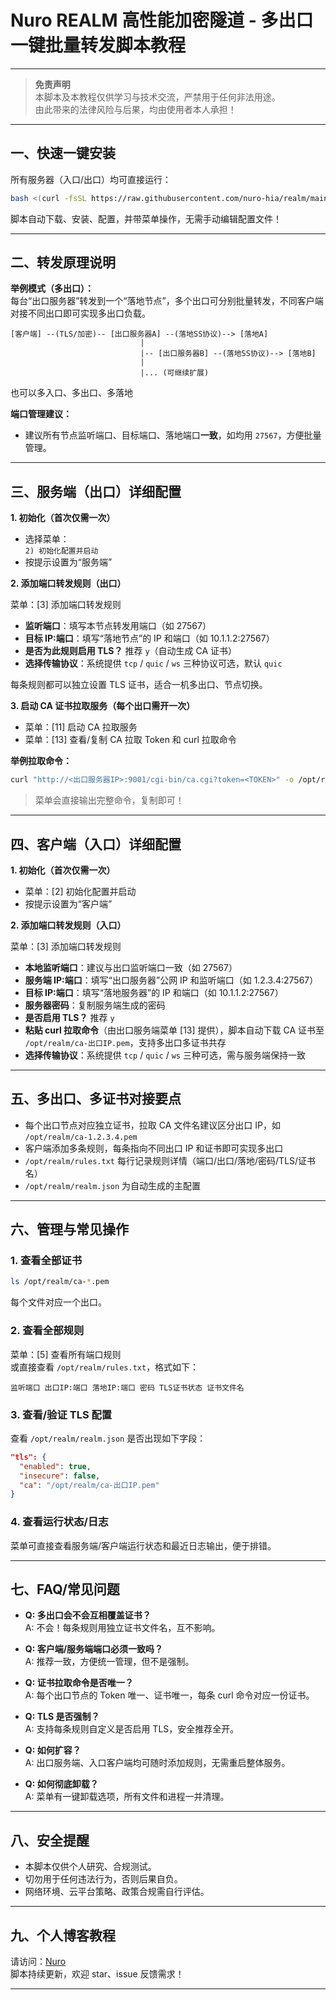 # Nuro REALM 高性能加密隧道 - 多出口一键批量转发脚本教程

---

> **免责声明**  
> 本脚本及本教程仅供学习与技术交流，严禁用于任何非法用途。  
> 由此带来的法律风险与后果，均由使用者本人承担！

---

## 一、快速一键安装

所有服务器（入口/出口）均可直接运行：

```bash
bash <(curl -fsSL https://raw.githubusercontent.com/nuro-hia/realm/main/tunnel.sh)
```
脚本自动下载、安装、配置，并带菜单操作，无需手动编辑配置文件！

---

## 二、转发原理说明

**举例模式（多出口）：**  
每台“出口服务器”转发到一个“落地节点”，多个出口可分别批量转发，不同客户端对接不同出口即可实现多出口负载。

```
[客户端] --(TLS/加密)-- [出口服务器A] --(落地SS协议)--> [落地A]
                             |
                             |-- [出口服务器B] --(落地SS协议)--> [落地B]
                             |
                             |... (可继续扩展)
```
也可以多入口、多出口、多落地

**端口管理建议：**  
- 建议所有节点监听端口、目标端口、落地端口**一致**，如均用 `27567`，方便批量管理。

---

## 三、服务端（出口）详细配置

**1. 初始化（首次仅需一次）**

- 选择菜单：  
  `2) 初始化配置并启动`
- 按提示设置为“服务端”

**2. 添加端口转发规则（出口）**

菜单：[3] 添加端口转发规则  
- **监听端口**：填写本节点转发用端口（如 27567）
- **目标 IP:端口**：填写“落地节点”的 IP 和端口（如 10.1.1.2:27567）
- **是否为此规则启用 TLS？** 推荐 `y`（自动生成 CA 证书）
- **选择传输协议**：系统提供 `tcp` / `quic` / `ws` 三种协议可选，默认 `quic`

每条规则都可以独立设置 TLS 证书，适合一机多出口、节点切换。

**3. 启动 CA 证书拉取服务（每个出口需开一次）**

- 菜单：[11] 启动 CA 拉取服务
- 菜单：[13] 查看/复制 CA 拉取 Token 和 curl 拉取命令

**举例拉取命令：**

```bash
curl "http://<出口服务器IP>:9001/cgi-bin/ca.cgi?token=<TOKEN>" -o /opt/realm/ca-<出口服务器IP>.pem
```
> 菜单会直接输出完整命令，复制即可！

---

## 四、客户端（入口）详细配置

**1. 初始化（首次仅需一次）**

- 菜单：[2] 初始化配置并启动
- 按提示设置为“客户端”

**2. 添加端口转发规则（入口）**

菜单：[3] 添加端口转发规则  
- **本地监听端口**：建议与出口监听端口一致（如 27567）
- **服务端 IP:端口**：填写“出口服务器”公网 IP 和监听端口（如 1.2.3.4:27567）
- **目标 IP:端口**：填写“落地服务器”的 IP 和端口（如 10.1.1.2:27567）
- **服务器密码**：复制服务端生成的密码
- **是否启用 TLS？** 推荐 `y`
- **粘贴 curl 拉取命令**（由出口服务端菜单 [13] 提供），脚本自动下载 CA 证书至 `/opt/realm/ca-出口IP.pem`，支持多出口多证书共存
- **选择传输协议**：系统提供 `tcp` / `quic` / `ws` 三种可选，需与服务端保持一致

---

## 五、多出口、多证书对接要点

- 每个出口节点对应独立证书，拉取 CA 文件名建议区分出口 IP，如 `/opt/realm/ca-1.2.3.4.pem`
- 客户端添加多条规则，每条指向不同出口 IP 和证书即可实现多出口
- `/opt/realm/rules.txt` 每行记录规则详情（端口/出口/落地/密码/TLS/证书名）
- `/opt/realm/realm.json` 为自动生成的主配置

---

## 六、管理与常见操作

### 1. 查看全部证书

```bash
ls /opt/realm/ca-*.pem
```
每个文件对应一个出口。

### 2. 查看全部规则

菜单：[5] 查看所有端口规则  
或直接查看 `/opt/realm/rules.txt`，格式如下：

```
监听端口 出口IP:端口 落地IP:端口 密码 TLS证书状态 证书文件名
```

### 3. 查看/验证 TLS 配置

查看 `/opt/realm/realm.json` 是否出现如下字段：

```json
"tls": {
  "enabled": true,
  "insecure": false,
  "ca": "/opt/realm/ca-出口IP.pem"
}
```

### 4. 查看运行状态/日志

菜单可直接查看服务端/客户端运行状态和最近日志输出，便于排错。

---

## 七、FAQ/常见问题

- **Q: 多出口会不会互相覆盖证书？**  
  A: 不会！每条规则用独立证书文件名，互不影响。

- **Q: 客户端/服务端端口必须一致吗？**  
  A: 推荐一致，方便统一管理，但不是强制。

- **Q: 证书拉取命令是否唯一？**  
  A: 每个出口节点的 Token 唯一、证书唯一，每条 curl 命令对应一份证书。

- **Q: TLS 是否强制？**  
  A: 支持每条规则自定义是否启用 TLS，安全推荐全开。

- **Q: 如何扩容？**  
  A: 出口服务端、入口客户端均可随时添加规则，无需重启整体服务。

- **Q: 如何彻底卸载？**  
  A: 菜单有一键卸载选项，所有文件和进程一并清理。

---

## 八、安全提醒

- 本脚本仅供个人研究、合规测试。
- 切勿用于任何违法行为，否则后果自负。
- 网络环境、云平台策略、政策合规需自行评估。

---

## 九、个人博客教程

请访问：[Nuro](https://nuro.cc/index.php/archives/14/)  
脚本持续更新，欢迎 star、issue 反馈需求！

---
